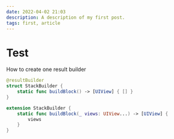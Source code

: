 ```yaml
---
date: 2022-04-02 21:03
description: A description of my first post.
tags: first, article
---
```


# Test


How to create one result builder

```swift
@resultBuilder
struct StackBuilder {
    static func buildBlock() -> [UIView] { [] }
}

extension StackBuilder {
    static func buildBlock(_ views: UIView...) -> [UIView] {
        views
    }
}
```
